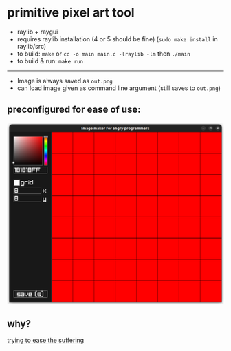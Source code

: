 # primitive pixel art tool
- raylib + raygui
- requires raylib installation (4 or 5 should be fine) (`sudo make install` in raylib/src)
- to build: `make` or `cc -o main main.c -lraylib -lm` then `./main`
- to build & run: `make run`

---

- Image is always saved as `out.png`
- can load image given as command line argument (still saves to `out.png`)



## preconfigured for ease of use:

![a screenshot showing the default configuration](screenshot.png?raw=true)

## why?

[trying to ease the suffering](https://youtu.be/K7hWqxC_7Mw?t=6303)

